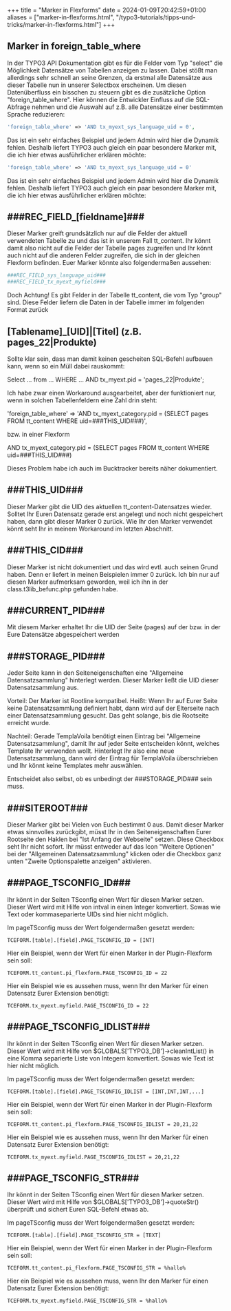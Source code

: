 +++
title = "Marker in Flexforms"
date = 2024-01-09T20:42:59+01:00
aliases = ["marker-in-flexforms.html", "/typo3-tutorials/tipps-und-tricks/marker-in-flexforms.html"]
+++

## Marker in foreign_table_where

In der TYPO3 API Dokumentation gibt es für die Felder vom Typ "select" die Möglichkeit Datensätze von Tabellen anzeigen zu lassen. Dabei stößt man allerdings sehr schnell an seine Grenzen, da erstmal alle Datensätze aus dieser Tabelle nun in unserer Selectbox erscheinen. Um diesen Datenüberfluss ein bisschen zu steuern gibt es die zusätzliche Option "foreign_table_where". Hier können die Entwickler Einfluss auf die SQL-Abfrage nehmen und die Auswahl auf z.B. alle Datensätze einer bestimmten Sprache reduzieren:

```php
'foreign_table_where' => 'AND tx_myext_sys_language_uid = 0',
```

Das ist ein sehr einfaches Beispiel und jedem Admin wird hier die Dynamik fehlen. Deshalb liefert TYPO3 auch gleich ein paar besondere Marker mit, die ich hier etwas ausführlicher erklären möchte:

```php
'foreign_table_where' => 'AND tx_myext_sys_language_uid = 0'
```

Das ist ein sehr einfaches Beispiel und jedem Admin wird hier die Dynamik fehlen. Deshalb liefert TYPO3 auch gleich ein paar besondere Marker mit, die ich hier etwas ausführlicher erklären möchte:

## ###REC_FIELD_[fieldname]###

Dieser Marker greift grundsätzlich nur auf die Felder der aktuell verwendeten Tabelle zu und das ist in unserem Fall tt_content. Ihr könnt damit also nicht auf die Felder der Tabelle pages zugreifen und Ihr könnt auch nicht auf die anderen Felder zugreifen, die sich in der gleichen Flexform befinden. Euer Marker könnte also folgendermaßen aussehen:

```php
###REC_FIELD_sys_language_uid###
###REC_FIELD_tx_myext_myfield###
```

Doch Achtung! Es gibt Felder in der Tabelle tt_content, die vom Typ "group" sind. Diese Felder liefern die Daten in der Tabelle immer im folgenden Format zurück

## [Tablename]_[UID]|[Titel] (z.B. pages_22|Produkte)

Sollte klar sein, dass man damit keinen gescheiten SQL-Befehl aufbauen kann, wenn so ein Müll dabei rauskommt:

Select ... from ... WHERE ... AND tx_myext.pid = 'pages_22|Produkte';

Ich habe zwar einen Workaround ausgearbeitet, aber der funktioniert nur, wenn in solchen Tabellenfeldern eine Zahl drin steht:

'foreign_table_where' => 'AND tx_myext_category.pid = (SELECT pages FROM tt_content WHERE uid=###THIS_UID###)',

bzw. in einer Flexform

AND tx_myext_category.pid = (SELECT pages FROM tt_content WHERE uid=###THIS_UID###)

Dieses Problem habe ich auch im Bucktracker bereits näher dokumentiert.

## ###THIS_UID###

Dieser Marker gibt die UID des aktuellen tt_content-Datensatzes wieder. Solltet Ihr Euren Datensatz gerade erst angelegt und noch nicht gespeichert haben, dann gibt dieser Marker 0 zurück. Wie Ihr den Marker verwendet könnt seht Ihr in meinem Workaround im letzten Abschnitt.

## ###THIS_CID###

Dieser Marker ist nicht dokumentiert und das wird evtl. auch seinen Grund haben. Denn er liefert in meinen Beispielen immer 0 zurück. Ich bin nur auf diesen Marker aufmerksam geworden, weil ich ihn in der class.t3lib_befunc.php gefunden habe.

## ###CURRENT_PID###

Mit diesem Marker erhaltet Ihr die UID der Seite (pages) auf der bzw. in der Eure Datensätze abgespeichert werden

## ###STORAGE_PID###

Jeder Seite kann in den Seiteneigenschaften eine "Allgemeine Datensatzsammlung" hinterlegt werden. Dieser Marker ließt die UID dieser Datensatzsammlung aus.

Vorteil: Der Marker ist Rootline kompatibel. Heißt: Wenn Ihr auf Eurer Seite keine Datensatzsammlung definiert habt, dann wird auf der Elterseite nach einer Datensatzsammlung gesucht. Das geht solange, bis die Rootseite erreicht wurde.

Nachteil: Gerade TemplaVoila benötigt einen Eintrag bei "Allgemeine Datensatzsammlung", damit Ihr auf jeder Seite entscheiden könnt, welches Template Ihr verwenden wollt. Hinterlegt Ihr also eine neue Datensatzsammlung, dann wird der Eintrag für TemplaVoila überschrieben und Ihr könnt keine Templates mehr auswählen.

Entscheidet also selbst, ob es unbedingt der ###STORAGE_PID### sein muss.

## ###SITEROOT###

Dieser Marker gibt bei Vielen von Euch bestimmt 0 aus. Damit dieser Marker etwas sinnvolles zurückgibt, müsst Ihr in den Seiteneigenschaften Eurer Rootseite den Haklen bei "Ist Anfang der Webseite" setzen. Diese Checkbox seht Ihr nicht sofort. Ihr müsst entweder auf das Icon "Weitere Optionen" bei der "Allgemeinen Datensatzsammlung" klicken oder die Checkbox ganz unten "Zweite Optionspalette anzeigen" aktivieren.

## ###PAGE_TSCONFIG_ID###

Ihr könnt in der Seiten TSconfig einen Wert für diesen Marker setzen. Dieser Wert wird mit Hilfe von intval in einen Integer konvertiert. Sowas wie Text oder kommaseparierte UIDs sind hier nicht möglich.

Im pageTSconfig muss der Wert folgendermaßen gesetzt werden:

```typo3_typoscript
TCEFORM.[table].[field].PAGE_TSCONFIG_ID = [INT]
```

Hier ein Beispiel, wenn der Wert für einen Marker in der Plugin-Flexform sein soll:

```typo3_typoscript
TCEFORM.tt_content.pi_flexform.PAGE_TSCONFIG_ID = 22
```

Hier ein Beispiel wie es aussehen muss, wenn Ihr den Marker für einen Datensatz Eurer Extension benötigt:

```typo3_typoscript
TCEFORM.tx_myext.myfield.PAGE_TSCONFIG_ID = 22
```

## ###PAGE_TSCONFIG_IDLIST###

Ihr könnt in der Seiten TSconfig einen Wert für diesen Marker setzen. Dieser Wert wird mit Hilfe von $GLOBALS['TYPO3_DB']->cleanIntList() in eine Komma separierte Liste von Integern konvertiert. Sowas wie Text ist hier nicht möglich.

Im pageTSconfig muss der Wert folgendermaßen gesetzt werden:

```typo3_typoscript
TCEFORM.[table].[field].PAGE_TSCONFIG_IDLIST = [INT,INT,INT,...]
```

Hier ein Beispiel, wenn der Wert für einen Marker in der Plugin-Flexform sein soll:

```typo3_typoscript
TCEFORM.tt_content.pi_flexform.PAGE_TSCONFIG_IDLIST = 20,21,22
```

Hier ein Beispiel wie es aussehen muss, wenn Ihr den Marker für einen Datensatz Eurer Extension benötigt:

```typo3_typoscript
TCEFORM.tx_myext.myfield.PAGE_TSCONFIG_IDLIST = 20,21,22
```

## ###PAGE_TSCONFIG_STR###

Ihr könnt in der Seiten TSconfig einen Wert für diesen Marker setzen. Dieser Wert wird mit Hilfe von $GLOBALS['TYPO3_DB']->quoteStr() überprüft und sichert Euren SQL-Befehl etwas ab.

Im pageTSconfig muss der Wert folgendermaßen gesetzt werden:

```typo3_typoscript
TCEFORM.[table].[field].PAGE_TSCONFIG_STR = [TEXT]
```

Hier ein Beispiel, wenn der Wert für einen Marker in der Plugin-Flexform sein soll:

```typo3_typoscript
TCEFORM.tt_content.pi_flexform.PAGE_TSCONFIG_STR = %hallo%
```

Hier ein Beispiel wie es aussehen muss, wenn Ihr den Marker für einen Datensatz Eurer Extension benötigt:

```typo3_typoscript
TCEFORM.tx_myext.myfield.PAGE_TSCONFIG_STR = %hallo%
```
